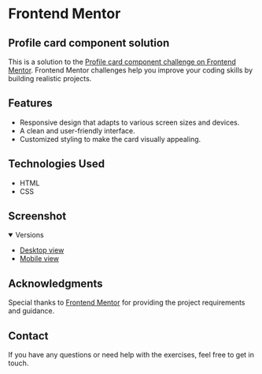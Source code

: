 # Frontend Mentor
## Profile card component solution
This is a solution to the [Profile card component challenge on Frontend Mentor](https://www.frontendmentor.io/challenges/profile-card-component-cfArpWshJ). Frontend Mentor challenges help you improve your coding skills by building realistic projects. 

## Features
- Responsive design that adapts to various screen sizes and devices.
- A clean and user-friendly interface.
- Customized styling to make the card visually appealing.

## Technologies Used
- HTML
- CSS

## Screenshot
<details open>
<summary>Versions</summary>

- [Desktop view](./assets/design/desktop-design.jpg)
- [Mobile view](./assets/design/mobile-design.jpg)
</details>

## Acknowledgments
Special thanks to [Frontend Mentor](https://www.frontendmentor.io/) for providing the project requirements and guidance.

## Contact
If you have any questions or need help with the exercises, feel free to get in touch.